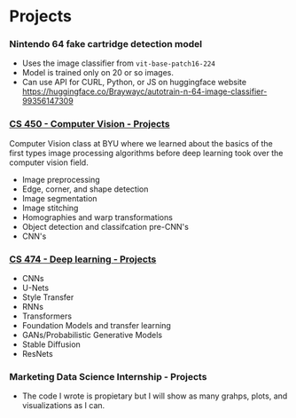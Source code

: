 # Projects

### Nintendo 64 fake cartridge detection model
- Uses the image classifier from `vit-base-patch16-224`
- Model is trained only on 20 or so images.
- Can use API for CURL, Python, or JS on huggingface website
https://huggingface.co/Braywayc/autotrain-n-64-image-classifier-99356147309

### [CS 450 - Computer Vision - Projects](Computer-Vision-Projects.md)
Computer Vision class at BYU where we learned about the basics of the first types image processing algorithms before deep learning took over the computer vision field.
- Image preprocessing
- Edge, corner, and shape detection
- Image segmentation
- Image stitching
- Homographies and warp transformations
- Object detection and classifcation pre-CNN's
- CNN's

### [CS 474 - Deep learning - Projects](Deep-Learning-Projects.md)
- CNNs
- U-Nets
- Style Transfer
- RNNs
- Transformers
- Foundation Models and transfer learning
- GANs/Probabilistic Generative Models
- Stable Diffusion
- ResNets

### Marketing Data Science Internship - Projects
- The code I wrote is propietary but I will show as many grahps, plots, and visualizations as I can.
